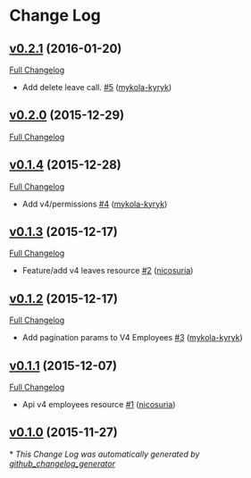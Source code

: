 # Change Log

## [v0.2.1](https://github.com/payrollhero/payroll_hero-api/tree/v0.2.1) (2016-01-20)

[Full Changelog](https://github.com/payrollhero/payroll_hero-api/compare/v0.2.0...v0.2.1)

- Add delete leave call. [\#5](https://github.com/payrollhero/payroll_hero-api/pull/5) ([mykola-kyryk](https://github.com/mykola-kyryk))

## [v0.2.0](https://github.com/payrollhero/payroll_hero-api/tree/v0.2.0) (2015-12-29)

[Full Changelog](https://github.com/payrollhero/payroll_hero-api/compare/v0.1.4...v0.2.0)

## [v0.1.4](https://github.com/payrollhero/payroll_hero-api/tree/v0.1.4) (2015-12-28)

[Full Changelog](https://github.com/payrollhero/payroll_hero-api/compare/v0.1.3...v0.1.4)

- Add v4/permissions [\#4](https://github.com/payrollhero/payroll_hero-api/pull/4) ([mykola-kyryk](https://github.com/mykola-kyryk))

## [v0.1.3](https://github.com/payrollhero/payroll_hero-api/tree/v0.1.3) (2015-12-17)

[Full Changelog](https://github.com/payrollhero/payroll_hero-api/compare/v0.1.2...v0.1.3)

- Feature/add v4 leaves resource [\#2](https://github.com/payrollhero/payroll_hero-api/pull/2) ([nicosuria](https://github.com/nicosuria))

## [v0.1.2](https://github.com/payrollhero/payroll_hero-api/tree/v0.1.2) (2015-12-17)

[Full Changelog](https://github.com/payrollhero/payroll_hero-api/compare/v0.1.1...v0.1.2)

- Add pagination params to V4 Employees [\#3](https://github.com/payrollhero/payroll_hero-api/pull/3) ([mykola-kyryk](https://github.com/mykola-kyryk))

## [v0.1.1](https://github.com/payrollhero/payroll_hero-api/tree/v0.1.1) (2015-12-07)

[Full Changelog](https://github.com/payrollhero/payroll_hero-api/compare/v0.1.0...v0.1.1)

- Api v4 employees resource [\#1](https://github.com/payrollhero/payroll_hero-api/pull/1) ([nicosuria](https://github.com/nicosuria))

## [v0.1.0](https://github.com/payrollhero/payroll_hero-api/tree/v0.1.0) (2015-11-27)



\* *This Change Log was automatically generated by [github_changelog_generator](https://github.com/skywinder/Github-Changelog-Generator)*